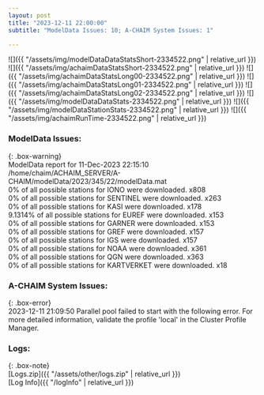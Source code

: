 ```yaml
---
layout: post
title: "2023-12-11 22:00:00"
subtitle: "ModelData Issues: 10; A-CHAIM System Issues: 1"

---
```


![]({{ "/assets/img/modelDataDataStatsShort-2334522.png" | relative_url }})
![]({{ "/assets/img/achaimDataStatsShort-2334522.png" | relative_url }})
![]({{ "/assets/img/achaimDataStatsLong00-2334522.png" | relative_url }})
![]({{ "/assets/img/achaimDataStatsLong01-2334522.png" | relative_url }})
![]({{ "/assets/img/achaimDataStatsLong02-2334522.png" | relative_url }})
![]({{ "/assets/img/modelDataDataStats-2334522.png" | relative_url }})
![]({{ "/assets/img/modelDataStationStats-2334522.png" | relative_url }})
![]({{ "/assets/img/achaimRunTime-2334522.png" | relative_url }})


### ModelData Issues:  
  
{: .box-warning}  
 ModelData report for 11-Dec-2023 22:15:10   
 /home/chaim/ACHAIM_SERVER/A-CHAIM/modelData/2023/345/22/modelData.mat   
 0% of all possible stations for IONO were downloaded. x808   
 0% of all possible stations for SENTINEL were downloaded. x263   
 0% of all possible stations for KASI were downloaded. x178   
 9.1314% of all possible stations for EUREF were downloaded. x153   
 0% of all possible stations for GARNER were downloaded. x153   
 0% of all possible stations for GREF were downloaded. x157   
 0% of all possible stations for IGS were downloaded. x157   
 0% of all possible stations for NOAA were downloaded. x361   
 0% of all possible stations for QGN were downloaded. x363   
 0% of all possible stations for KARTVERKET were downloaded. x18   
  
### A-CHAIM System Issues:  
  
{: .box-error}  
2023-12-11 21:09:50 Parallel pool failed to start with the following error. For more detailed information, validate the profile 'local' in the Cluster Profile Manager.  

### Logs:  
  
{: .box-note}  
[Logs.zip]({{ "/assets/other/logs.zip" | relative_url }})  
[Log Info]({{ "/logInfo" | relative_url }})  
